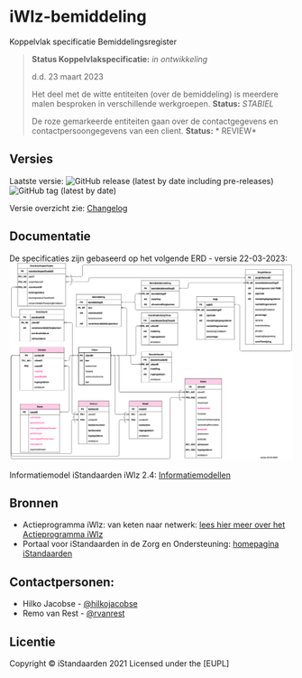 # iWlz-bemiddeling
Koppelvlak specificatie Bemiddelingsregister

> 
> **Status Koppelvlakspecificatie:** *in ontwikkeling* 
>
> d.d. 23 maart 2023
> 
> Het deel met de witte entiteiten (over de bemiddeling) is meerdere malen besproken in verschillende werkgroepen. **Status:** *STABIEL*
> 
> De roze gemarkeerde entiteiten gaan over de contactgegevens en contactpersoongegevens van een client. **Status:** * REVIEW* 


## Versies
Laatste versie: ![GitHub release (latest by date including pre-releases)](https://img.shields.io/github/v/release/iStandaarden/iWlz-bemiddeling?include_prereleases&style=flat-square)
![GitHub tag (latest by date)](https://img.shields.io/github/v/tag/iStandaarden/iWlz-bemiddeling?style=flat-square)

Versie overzicht zie: [Changelog](CHANGELOG.md)

## Documentatie
De specificaties zijn gebaseerd op het volgende ERD - versie 22-03-2023:
![ERD](ERD-bemiddeling-inclSleutels.png "ERD bemiddeling")

Informatiemodel iStandaarden iWlz 2.4: [Informatiemodellen](https://informatiemodellen.istandaarden.nl/)

## Bronnen
* Actieprogramma iWlz: van keten naar netwerk: [lees hier meer over het Actieprogramma iWlz](https://www.istandaarden.nl/actieprogramma-iwlz "Actieprogramma iWlz")
* Portaal voor iStandaarden in de Zorg en Ondersteuning: [homepagina iStandaarden](https://www.istandaarden.nl)

## Contactpersonen:
* Hilko Jacobse - [@hilkojacobse](https://github.com/HilkoJacobse)
* Remo van Rest - [@rvanrest](https://github.com/rvanrest)

## Licentie
Copyright &copy; iStandaarden 2021
Licensed under the [EUPL]

